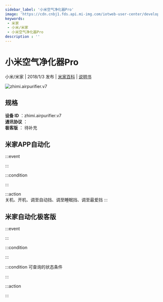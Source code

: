 ```yaml
---
sidebar_label: '小米空气净化器Pro'
image: 'https://cdn.cnbj1.fds.api.mi-img.com/iotweb-user-center/developer_1679069106663OuzjA1O5.png?GalaxyAccessKeyId=AKVGLQWBOVIRQ3XLEW&Expires=9223372036854775807&Signature=FaxrP+ps9lyx4da2cm5xxRvHTx4='
keywords: 
 - 米家
 - 小米/米家
 - 小米空气净化器Pro
description : ''
---
```

# 小米空气净化器Pro

小米/米家 | 2018/1/3 发布 | [米家百科](https://home.mi.com/webapp/content/baike/product/index.html?model=zhimi.airpurifier.v7) | [说明书](https://home.mi.com/views/introduction.html?model=zhimi.airpurifier.v7&region=cn)

![zhimi.airpurifier.v7](https://cdn.cnbj1.fds.api.mi-img.com/iotweb-user-center/developer_1679069106663OuzjA1O5.png?GalaxyAccessKeyId=AKVGLQWBOVIRQ3XLEW&Expires=9223372036854775807&Signature=FaxrP+ps9lyx4da2cm5xxRvHTx4=)

## 规格  
> 
**设备 ID** ：zhimi.airpurifier.v7  
**通讯协议** ：  
**极客版**  ： 待补充 


## 米家APP自动化  

:::event  

:::

:::condition  

:::

:::action   
关机、开机、调至自动挡、调至睡眠挡、调至最爱挡
:::

## 米家自动化极客版  

:::event  

:::

:::condition  

:::

:::condition 可查询的状态条件  

:::

:::action  

:::

        

